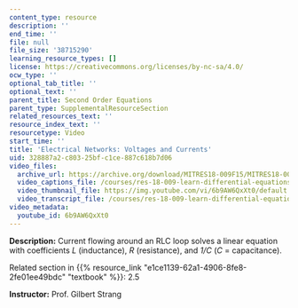 ```yaml
---
content_type: resource
description: ''
end_time: ''
file: null
file_size: '38715290'
learning_resource_types: []
license: https://creativecommons.org/licenses/by-nc-sa/4.0/
ocw_type: ''
optional_tab_title: ''
optional_text: ''
parent_title: Second Order Equations
parent_type: SupplementalResourceSection
related_resources_text: ''
resource_index_text: ''
resourcetype: Video
start_time: ''
title: 'Electrical Networks: Voltages and Currents'
uid: 328887a2-c803-25bf-c1ce-887c618b7d06
video_files:
  archive_url: https://archive.org/download/MITRES18-009F15/MITRES18-009F15_2_5_ElectricalNetworks_300k.mp4
  video_captions_file: /courses/res-18-009-learn-differential-equations-up-close-with-gilbert-strang-and-cleve-moler-fall-2015/8bbedfc5dca45e50be4c1592f1c7775f_6b9AW6QxXt0.vtt
  video_thumbnail_file: https://img.youtube.com/vi/6b9AW6QxXt0/default.jpg
  video_transcript_file: /courses/res-18-009-learn-differential-equations-up-close-with-gilbert-strang-and-cleve-moler-fall-2015/94f9ff3e1112ac3c44ccee76df2e1bb4_6b9AW6QxXt0.pdf
video_metadata:
  youtube_id: 6b9AW6QxXt0
---
```


**Description:** Current flowing around an RLC loop solves a linear equation with coefficients _L_ (inductance), _R_ (resistance), and _1/C_ (_C_ = capacitance).

Related section in {{% resource_link "e1ce1139-62a1-4906-8fe8-2fe01ee49bdc" "textbook" %}}: 2.5

**Instructor:** Prof. Gilbert Strang

